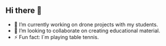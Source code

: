 ## Hi there 👋

- 🔭 I’m currently working on drone projects with my students.
- 👯 I’m looking to collaborate on creating educational material.
- ⚡ Fun fact: I´m playing table tennis.

